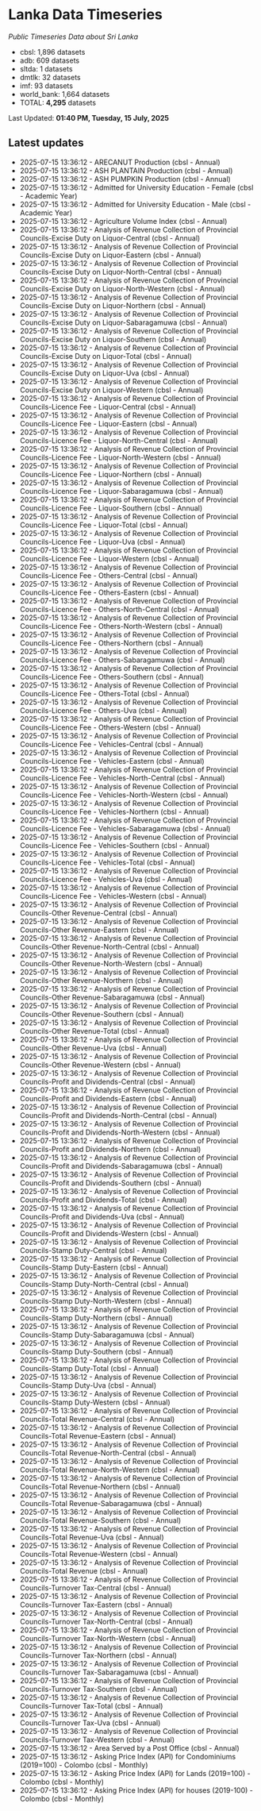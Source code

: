 # Lanka Data Timeseries
*Public Timeseries Data about Sri Lanka*

* cbsl: 1,896 datasets
* adb: 609 datasets
* sltda: 1 datasets
* dmtlk: 32 datasets
* imf: 93 datasets
* world_bank: 1,664 datasets
* TOTAL: **4,295** datasets

Last Updated: **01:40 PM, Tuesday, 15 July, 2025**

## Latest updates

* 2025-07-15 13:36:12 - ARECANUT Production (cbsl - Annual)
* 2025-07-15 13:36:12 - ASH PLANTAIN Production (cbsl - Annual)
* 2025-07-15 13:36:12 - ASH PUMPKIN Production (cbsl - Annual)
* 2025-07-15 13:36:12 - Admitted for University Education - Female (cbsl - Academic Year)
* 2025-07-15 13:36:12 - Admitted for University Education - Male (cbsl - Academic Year)
* 2025-07-15 13:36:12 - Agriculture Volume Index (cbsl - Annual)
* 2025-07-15 13:36:12 - Analysis of Revenue Collection of Provincial Councils-Excise Duty on Liquor-Central (cbsl - Annual)
* 2025-07-15 13:36:12 - Analysis of Revenue Collection of Provincial Councils-Excise Duty on Liquor-Eastern (cbsl - Annual)
* 2025-07-15 13:36:12 - Analysis of Revenue Collection of Provincial Councils-Excise Duty on Liquor-North-Central (cbsl - Annual)
* 2025-07-15 13:36:12 - Analysis of Revenue Collection of Provincial Councils-Excise Duty on Liquor-North-Western (cbsl - Annual)
* 2025-07-15 13:36:12 - Analysis of Revenue Collection of Provincial Councils-Excise Duty on Liquor-Northern (cbsl - Annual)
* 2025-07-15 13:36:12 - Analysis of Revenue Collection of Provincial Councils-Excise Duty on Liquor-Sabaragamuwa (cbsl - Annual)
* 2025-07-15 13:36:12 - Analysis of Revenue Collection of Provincial Councils-Excise Duty on Liquor-Southern (cbsl - Annual)
* 2025-07-15 13:36:12 - Analysis of Revenue Collection of Provincial Councils-Excise Duty on Liquor-Total (cbsl - Annual)
* 2025-07-15 13:36:12 - Analysis of Revenue Collection of Provincial Councils-Excise Duty on Liquor-Uva (cbsl - Annual)
* 2025-07-15 13:36:12 - Analysis of Revenue Collection of Provincial Councils-Excise Duty on Liquor-Western (cbsl - Annual)
* 2025-07-15 13:36:12 - Analysis of Revenue Collection of Provincial Councils-Licence Fee - Liquor-Central (cbsl - Annual)
* 2025-07-15 13:36:12 - Analysis of Revenue Collection of Provincial Councils-Licence Fee - Liquor-Eastern (cbsl - Annual)
* 2025-07-15 13:36:12 - Analysis of Revenue Collection of Provincial Councils-Licence Fee - Liquor-North-Central (cbsl - Annual)
* 2025-07-15 13:36:12 - Analysis of Revenue Collection of Provincial Councils-Licence Fee - Liquor-North-Western (cbsl - Annual)
* 2025-07-15 13:36:12 - Analysis of Revenue Collection of Provincial Councils-Licence Fee - Liquor-Northern (cbsl - Annual)
* 2025-07-15 13:36:12 - Analysis of Revenue Collection of Provincial Councils-Licence Fee - Liquor-Sabaragamuwa (cbsl - Annual)
* 2025-07-15 13:36:12 - Analysis of Revenue Collection of Provincial Councils-Licence Fee - Liquor-Southern (cbsl - Annual)
* 2025-07-15 13:36:12 - Analysis of Revenue Collection of Provincial Councils-Licence Fee - Liquor-Total (cbsl - Annual)
* 2025-07-15 13:36:12 - Analysis of Revenue Collection of Provincial Councils-Licence Fee - Liquor-Uva (cbsl - Annual)
* 2025-07-15 13:36:12 - Analysis of Revenue Collection of Provincial Councils-Licence Fee - Liquor-Western (cbsl - Annual)
* 2025-07-15 13:36:12 - Analysis of Revenue Collection of Provincial Councils-Licence Fee - Others-Central (cbsl - Annual)
* 2025-07-15 13:36:12 - Analysis of Revenue Collection of Provincial Councils-Licence Fee - Others-Eastern (cbsl - Annual)
* 2025-07-15 13:36:12 - Analysis of Revenue Collection of Provincial Councils-Licence Fee - Others-North-Central (cbsl - Annual)
* 2025-07-15 13:36:12 - Analysis of Revenue Collection of Provincial Councils-Licence Fee - Others-North-Western (cbsl - Annual)
* 2025-07-15 13:36:12 - Analysis of Revenue Collection of Provincial Councils-Licence Fee - Others-Northern (cbsl - Annual)
* 2025-07-15 13:36:12 - Analysis of Revenue Collection of Provincial Councils-Licence Fee - Others-Sabaragamuwa (cbsl - Annual)
* 2025-07-15 13:36:12 - Analysis of Revenue Collection of Provincial Councils-Licence Fee - Others-Southern (cbsl - Annual)
* 2025-07-15 13:36:12 - Analysis of Revenue Collection of Provincial Councils-Licence Fee - Others-Total (cbsl - Annual)
* 2025-07-15 13:36:12 - Analysis of Revenue Collection of Provincial Councils-Licence Fee - Others-Uva (cbsl - Annual)
* 2025-07-15 13:36:12 - Analysis of Revenue Collection of Provincial Councils-Licence Fee - Others-Western (cbsl - Annual)
* 2025-07-15 13:36:12 - Analysis of Revenue Collection of Provincial Councils-Licence Fee - Vehicles-Central (cbsl - Annual)
* 2025-07-15 13:36:12 - Analysis of Revenue Collection of Provincial Councils-Licence Fee - Vehicles-Eastern (cbsl - Annual)
* 2025-07-15 13:36:12 - Analysis of Revenue Collection of Provincial Councils-Licence Fee - Vehicles-North-Central (cbsl - Annual)
* 2025-07-15 13:36:12 - Analysis of Revenue Collection of Provincial Councils-Licence Fee - Vehicles-North-Western (cbsl - Annual)
* 2025-07-15 13:36:12 - Analysis of Revenue Collection of Provincial Councils-Licence Fee - Vehicles-Northern (cbsl - Annual)
* 2025-07-15 13:36:12 - Analysis of Revenue Collection of Provincial Councils-Licence Fee - Vehicles-Sabaragamuwa (cbsl - Annual)
* 2025-07-15 13:36:12 - Analysis of Revenue Collection of Provincial Councils-Licence Fee - Vehicles-Southern (cbsl - Annual)
* 2025-07-15 13:36:12 - Analysis of Revenue Collection of Provincial Councils-Licence Fee - Vehicles-Total (cbsl - Annual)
* 2025-07-15 13:36:12 - Analysis of Revenue Collection of Provincial Councils-Licence Fee - Vehicles-Uva (cbsl - Annual)
* 2025-07-15 13:36:12 - Analysis of Revenue Collection of Provincial Councils-Licence Fee - Vehicles-Western (cbsl - Annual)
* 2025-07-15 13:36:12 - Analysis of Revenue Collection of Provincial Councils-Other Revenue-Central (cbsl - Annual)
* 2025-07-15 13:36:12 - Analysis of Revenue Collection of Provincial Councils-Other Revenue-Eastern (cbsl - Annual)
* 2025-07-15 13:36:12 - Analysis of Revenue Collection of Provincial Councils-Other Revenue-North-Central (cbsl - Annual)
* 2025-07-15 13:36:12 - Analysis of Revenue Collection of Provincial Councils-Other Revenue-North-Western (cbsl - Annual)
* 2025-07-15 13:36:12 - Analysis of Revenue Collection of Provincial Councils-Other Revenue-Northern (cbsl - Annual)
* 2025-07-15 13:36:12 - Analysis of Revenue Collection of Provincial Councils-Other Revenue-Sabaragamuwa (cbsl - Annual)
* 2025-07-15 13:36:12 - Analysis of Revenue Collection of Provincial Councils-Other Revenue-Southern (cbsl - Annual)
* 2025-07-15 13:36:12 - Analysis of Revenue Collection of Provincial Councils-Other Revenue-Total (cbsl - Annual)
* 2025-07-15 13:36:12 - Analysis of Revenue Collection of Provincial Councils-Other Revenue-Uva (cbsl - Annual)
* 2025-07-15 13:36:12 - Analysis of Revenue Collection of Provincial Councils-Other Revenue-Western (cbsl - Annual)
* 2025-07-15 13:36:12 - Analysis of Revenue Collection of Provincial Councils-Profit and Dividends-Central (cbsl - Annual)
* 2025-07-15 13:36:12 - Analysis of Revenue Collection of Provincial Councils-Profit and Dividends-Eastern (cbsl - Annual)
* 2025-07-15 13:36:12 - Analysis of Revenue Collection of Provincial Councils-Profit and Dividends-North-Central (cbsl - Annual)
* 2025-07-15 13:36:12 - Analysis of Revenue Collection of Provincial Councils-Profit and Dividends-North-Western (cbsl - Annual)
* 2025-07-15 13:36:12 - Analysis of Revenue Collection of Provincial Councils-Profit and Dividends-Northern (cbsl - Annual)
* 2025-07-15 13:36:12 - Analysis of Revenue Collection of Provincial Councils-Profit and Dividends-Sabaragamuwa (cbsl - Annual)
* 2025-07-15 13:36:12 - Analysis of Revenue Collection of Provincial Councils-Profit and Dividends-Southern (cbsl - Annual)
* 2025-07-15 13:36:12 - Analysis of Revenue Collection of Provincial Councils-Profit and Dividends-Total (cbsl - Annual)
* 2025-07-15 13:36:12 - Analysis of Revenue Collection of Provincial Councils-Profit and Dividends-Uva (cbsl - Annual)
* 2025-07-15 13:36:12 - Analysis of Revenue Collection of Provincial Councils-Profit and Dividends-Western (cbsl - Annual)
* 2025-07-15 13:36:12 - Analysis of Revenue Collection of Provincial Councils-Stamp Duty-Central (cbsl - Annual)
* 2025-07-15 13:36:12 - Analysis of Revenue Collection of Provincial Councils-Stamp Duty-Eastern (cbsl - Annual)
* 2025-07-15 13:36:12 - Analysis of Revenue Collection of Provincial Councils-Stamp Duty-North-Central (cbsl - Annual)
* 2025-07-15 13:36:12 - Analysis of Revenue Collection of Provincial Councils-Stamp Duty-North-Western (cbsl - Annual)
* 2025-07-15 13:36:12 - Analysis of Revenue Collection of Provincial Councils-Stamp Duty-Northern (cbsl - Annual)
* 2025-07-15 13:36:12 - Analysis of Revenue Collection of Provincial Councils-Stamp Duty-Sabaragamuwa (cbsl - Annual)
* 2025-07-15 13:36:12 - Analysis of Revenue Collection of Provincial Councils-Stamp Duty-Southern (cbsl - Annual)
* 2025-07-15 13:36:12 - Analysis of Revenue Collection of Provincial Councils-Stamp Duty-Total (cbsl - Annual)
* 2025-07-15 13:36:12 - Analysis of Revenue Collection of Provincial Councils-Stamp Duty-Uva (cbsl - Annual)
* 2025-07-15 13:36:12 - Analysis of Revenue Collection of Provincial Councils-Stamp Duty-Western (cbsl - Annual)
* 2025-07-15 13:36:12 - Analysis of Revenue Collection of Provincial Councils-Total Revenue-Central (cbsl - Annual)
* 2025-07-15 13:36:12 - Analysis of Revenue Collection of Provincial Councils-Total Revenue-Eastern (cbsl - Annual)
* 2025-07-15 13:36:12 - Analysis of Revenue Collection of Provincial Councils-Total Revenue-North-Central (cbsl - Annual)
* 2025-07-15 13:36:12 - Analysis of Revenue Collection of Provincial Councils-Total Revenue-North-Western (cbsl - Annual)
* 2025-07-15 13:36:12 - Analysis of Revenue Collection of Provincial Councils-Total Revenue-Northern (cbsl - Annual)
* 2025-07-15 13:36:12 - Analysis of Revenue Collection of Provincial Councils-Total Revenue-Sabaragamuwa (cbsl - Annual)
* 2025-07-15 13:36:12 - Analysis of Revenue Collection of Provincial Councils-Total Revenue-Southern (cbsl - Annual)
* 2025-07-15 13:36:12 - Analysis of Revenue Collection of Provincial Councils-Total Revenue-Uva (cbsl - Annual)
* 2025-07-15 13:36:12 - Analysis of Revenue Collection of Provincial Councils-Total Revenue-Western (cbsl - Annual)
* 2025-07-15 13:36:12 - Analysis of Revenue Collection of Provincial Councils-Total Revenue (cbsl - Annual)
* 2025-07-15 13:36:12 - Analysis of Revenue Collection of Provincial Councils-Turnover Tax-Central (cbsl - Annual)
* 2025-07-15 13:36:12 - Analysis of Revenue Collection of Provincial Councils-Turnover Tax-Eastern (cbsl - Annual)
* 2025-07-15 13:36:12 - Analysis of Revenue Collection of Provincial Councils-Turnover Tax-North-Central (cbsl - Annual)
* 2025-07-15 13:36:12 - Analysis of Revenue Collection of Provincial Councils-Turnover Tax-North-Western (cbsl - Annual)
* 2025-07-15 13:36:12 - Analysis of Revenue Collection of Provincial Councils-Turnover Tax-Northern (cbsl - Annual)
* 2025-07-15 13:36:12 - Analysis of Revenue Collection of Provincial Councils-Turnover Tax-Sabaragamuwa (cbsl - Annual)
* 2025-07-15 13:36:12 - Analysis of Revenue Collection of Provincial Councils-Turnover Tax-Southern (cbsl - Annual)
* 2025-07-15 13:36:12 - Analysis of Revenue Collection of Provincial Councils-Turnover Tax-Total (cbsl - Annual)
* 2025-07-15 13:36:12 - Analysis of Revenue Collection of Provincial Councils-Turnover Tax-Uva (cbsl - Annual)
* 2025-07-15 13:36:12 - Analysis of Revenue Collection of Provincial Councils-Turnover Tax-Western (cbsl - Annual)
* 2025-07-15 13:36:12 - Area Served by a Post Office (cbsl - Annual)
* 2025-07-15 13:36:12 - Asking Price Index (API) for Condominiums (2019=100) - Colombo (cbsl - Monthly)
* 2025-07-15 13:36:12 - Asking Price Index (API) for Lands (2019=100) - Colombo (cbsl - Monthly)
* 2025-07-15 13:36:12 - Asking Price Index (API) for houses (2019-100) - Colombo (cbsl - Monthly)